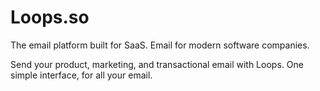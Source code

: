 # Loops.so

The email platform built for SaaS. Email for modern software companies.

Send your product, marketing, and transactional email with Loops. One simple interface, for all your email.
